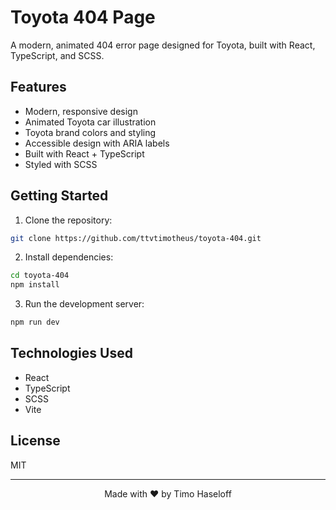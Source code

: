 # Toyota 404 Page

A modern, animated 404 error page designed for Toyota, built with React, TypeScript, and SCSS.

## Features

- Modern, responsive design
- Animated Toyota car illustration
- Toyota brand colors and styling
- Accessible design with ARIA labels
- Built with React + TypeScript
- Styled with SCSS

## Getting Started

1. Clone the repository:
```bash
git clone https://github.com/ttvtimotheus/toyota-404.git
```

2. Install dependencies:
```bash
cd toyota-404
npm install
```

3. Run the development server:
```bash
npm run dev
```

## Technologies Used

- React
- TypeScript
- SCSS
- Vite

## License

MIT

---

<div align="center">
Made with ❤️ by Timo Haseloff
</div>
